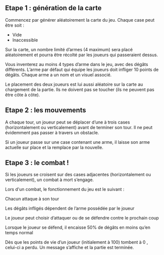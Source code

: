 ## Etape 1 : génération de la carte

Commencez par générer aléatoirement la carte du jeu. Chaque case peut être soit :

- Vide
- Inaccessible

Sur la carte, un nombre limité d’armes (4 maximum) sera placé aléatoirement et pourra être récolté par les joueurs qui passeraient dessus.

Vous inventerez au moins 4 types d’arme dans le jeu, avec des dégâts différents. L’arme par défaut qui équipe les joueurs doit infliger 10 points de dégâts. Chaque arme a un nom et un visuel associé.

Le placement des deux joueurs est lui aussi aléatoire sur la carte au chargement de la partie. Ils ne doivent pas se toucher (ils ne peuvent pas être côte à côte).

## Etape 2 : les mouvements

A chaque tour, un joueur peut se déplacer d’une à trois cases (horizontalement ou verticalement) avant de terminer son tour. Il ne peut évidemment pas passer à travers un obstacle.

Si un joueur passe sur une case contenant une arme, il laisse son arme actuelle sur place et la remplace par la nouvelle.

## Etape 3 : le combat !

Si les joueurs se croisent sur des cases adjacentes (horizontalement ou verticalement), un combat à mort s’engage.

Lors d'un combat, le fonctionnement du jeu est le suivant :

Chacun attaque à son tour

Les dégâts infligés dépendent de l’arme possédée par le joueur

Le joueur peut choisir d’attaquer ou de se défendre contre le prochain coup

Lorsque le joueur se défend, il encaisse 50% de dégâts en moins qu’en temps normal

Dès que les points de vie d’un joueur (initialement à 100) tombent à 0 , celui-ci a perdu. Un message s’affiche et la partie est terminée.